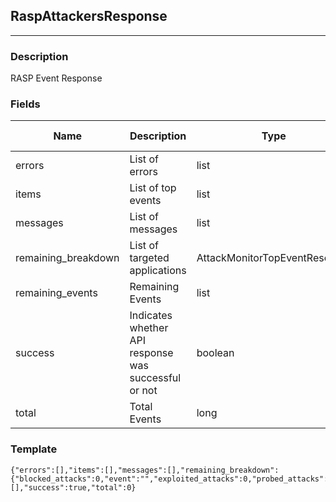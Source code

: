 ## RaspAttackersResponse
---
### Description
RASP Event Response
### Fields
| Name | Description | Type | Allowed Values | Required |
| ---- | ----------- | ---- | -------------- | -------- |
| errors | List of errors | list |  | false |
| items | List of top events | list |  | false |
| messages | List of messages | list |  | false |
| remaining_breakdown | List of targeted applications | AttackMonitorTopEventResource |  | false |
| remaining_events | Remaining Events | list |  | false |
| success | Indicates whether API response was successful or not | boolean |  | false |
| total | Total Events | long |  | false |
### Template
```
{"errors":[],"items":[],"messages":[],"remaining_breakdown":{"blocked_attacks":0,"event":"","exploited_attacks":0,"probed_attacks":0,"rule_uuid":"","suspicious_attacks":0,"total_attacks":0},"remaining_events":[],"success":true,"total":0}
```
